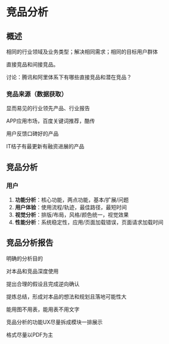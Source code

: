 # 竞品分析



## 概述

相同的行业领域及业务类型；解决相同需求；相同的目标用户群体

直接竞品和间接竞品。

讨论：腾讯和阿里体系下有哪些直接竞品和潜在竞品？

### 竞品来源（数据获取）

显而易见的行业领先产品、行业报告

APP应用市场，百度关键词推荐，酷传

用户反馈口碑好的产品

IT桔子有最更新有融资进展的产品





## 竞品分析

### 用户

1. **功能分析**：核心功能，两点功能，基本/扩展/问题
2. **用户体验**：使用流程/轨迹，最佳路径，最短时间
3. **视觉分析**：排版/布局，风格/颜色统一，视觉效果
4. **性能分析**：系统稳定性，应用/页面加载错误，页面请求加载时间



## 竞品分析报告

明确的分析目的

对本品和竞品深度使用

提出合理的假设且完成逆向确认

提炼总结，形成对本品的想法和规划且落地可能性大

能用图不用表，能用表不用文字

竞品分析的功能UX尽量拆成模块一排展示

格式尽量以PDF为主

